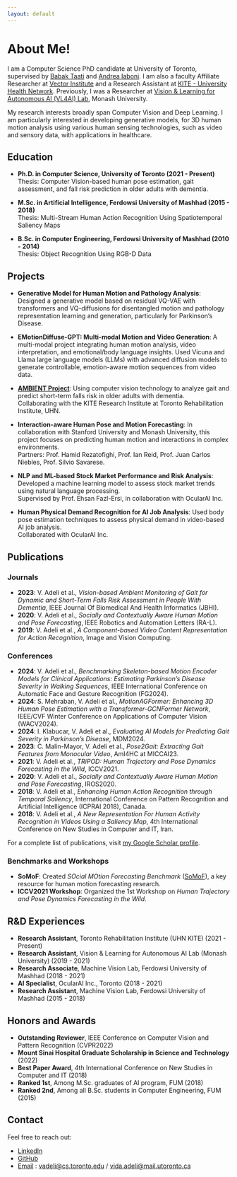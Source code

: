 ```yaml
---
layout: default
---
```


# About Me!

I am a Computer Science PhD candidate at University of Toronto, supervised by [Babak Taati](https://www.cs.toronto.edu/~taati/) and [Andrea Iaboni](https://rsi.utoronto.ca/faculty/andrea-iaboni). I am also a faculty Affiliate Researcher at [Vector Institute](https://vectorinstitute.ai/) and a Research Assistant at [KITE - University Health Network](https://kite-uhn.com/). Previously, I was a Researcher at [Vision & Learning for Autonomous AI (VL4AI) Lab](https://vl4ai.erc.monash.edu/), Monash University.

My research interests broadly span Computer Vision and Deep Learning. I am particularly interested in developing generative models, for 3D human motion analysis using various human sensing technologies, such as video and sensory data, with applications in healthcare.

## Education

- **Ph.D. in Computer Science, University of Toronto (2021 - Present)**  
  Thesis: Computer Vision-based human pose estimation, gait assessment, and fall risk prediction in older adults with dementia.  

- **M.Sc. in Artificial Intelligence, Ferdowsi University of Mashhad (2015 - 2018)**  
  Thesis: Multi-Stream Human Action Recognition Using Spatiotemporal Saliency Maps  
 
- **B.Sc. in Computer Engineering, Ferdowsi University of Mashhad (2010 - 2014)**  
  Thesis: Object Recognition Using RGB-D Data  

## Projects
- **Generative Model for Human Motion and Pathology Analysis**: Designed a generative model based on residual VQ-VAE with transformers and VQ-diffusions for disentangled motion and pathology representation learning and generation, particularly for Parkinson’s Disease.

- **EMotionDiffuse-GPT: Multi-modal Motion and Video Generation**: A multi-modal project integrating human motion analysis, video interpretation, and emotional/body language insights. Used Vicuna and Llama large language models (LLMs) with advanced diffusion models to generate controllable, emotion-aware motion sequences from video data. 

- **[AMBIENT Project](https://github.com/vida-adeli/AMBIENT-Project)**: Using computer vision technology to analyze gait and predict short-term falls risk in older adults with dementia.  
  Collaborating with the KITE Research Institute at Toronto Rehabilitation Institute, UHN.

- **Interaction-aware Human Pose and Motion Forecasting**: In collaboration with Stanford University and Monash University, this project focuses on predicting human motion and interactions in complex environments.  
  Partners: Prof. Hamid Rezatofighi, Prof. Ian Reid, Prof. Juan Carlos Niebles, Prof. Silvio Savarese.

- **NLP and ML-based Stock Market Performance and Risk Analysis**: Developed a machine learning model to assess stock market trends using natural language processing.  
  Supervised by Prof. Ehsan Fazl-Ersi, in collaboration with OcularAI Inc.

- **Human Physical Demand Recognition for AI Job Analysis**: Used body pose estimation techniques to assess physical demand in video-based AI job analysis.  
  Collaborated with OcularAI Inc.

## Publications

### Journals
- **2023**: V. Adeli et al., *Vision-based Ambient Monitoring of Gait for Dynamic and Short-Term Falls Risk Assessment in People With Dementia*, IEEE Journal Of Biomedical And Health Informatics (JBHI).
- **2020**: V. Adeli et al., *Socially and Contextually Aware Human Motion and Pose Forecasting*, IEEE Robotics and Automation Letters (RA-L).
- **2019**: V. Adeli et al., *A Component-based Video Content Representation for Action Recognition*, Image and Vision Computing.

### Conferences
- **2024**: V. Adeli et al., *Benchmarking Skeleton-based Motion Encoder Models for Clinical Applications: Estimating Parkinson’s Disease Severity in Walking Sequences*, IEEE International Conference on Automatic Face and Gesture Recognition (FG2024).
- **2024**: S. Mehraban, V. Adeli et al., *MotionAGFormer: Enhancing 3D Human Pose Estimation with a Transformer-GCNFormer Network*, IEEE/CVF Winter Conference on Applications of Computer Vision (WACV2024).
- **2024**: I. Klabucar, V. Adeli et al., *Evaluating AI Models for Predicting Gait Severity in Parkinson’s Disease*, MDM2024.
- **2023**: C. Malin-Mayor, V. Adeli et al., *Pose2Gait: Extracting Gait Features from Monocular Video*, AmI4HC at MICCAI23.
- **2021**: V. Adeli et al., *TRiPOD: Human Trajectory and Pose Dynamics Forecasting in the Wild*, ICCV2021.
- **2020**: V. Adeli et al., *Socially and Contextually Aware Human Motion and Pose Forecasting*, IROS2020.
- **2018**: V. Adeli et al., *Enhancing Human Action Recognition through Temporal Saliency*, International Conference on Pattern Recognition and Artificial Intelligence (ICPRAI 2018), Canada.
- **2018**: V. Adeli et al., *A New Representation For Human Activity Recognition in Videos Using a Saliency Map*, 4th International Conference on New Studies in Computer and IT, Iran.

For a complete list of publications, visit [my Google Scholar profile](https://scholar.google.com/citations?user=j_mCCb0AAAAJ&hl=en).

### Benchmarks and Workshops
- **SoMoF**: Created *SOcial MOtion Forecasting Benchmark* ([SoMoF](http://somof.stanford.edu)), a key resource for human motion forecasting research.
- **ICCV2021 Workshop**: Organized the 1st Workshop on *Human Trajectory and Pose Dynamics Forecasting in the Wild*.


## R&D Experiences

- **Research Assistant**, Toronto Rehabilitation Institute (UHN KITE) (2021 - Present)
- **Research Assistant**, Vision & Learning for Autonomous AI Lab (Monash University) (2019 - 2021)
- **Research Associate**, Machine Vision Lab, Ferdowsi University of Mashhad (2018 - 2021)
- **AI Specialist**, OcularAI Inc., Toronto (2018 - 2021)
- **Research Assistant**, Machine Vision Lab, Ferdowsi University of Mashhad (2015 - 2018)

## Honors and Awards

- **Outstanding Reviewer**, IEEE Conference on Computer Vision and Pattern Recognition (CVPR2022)
- **Mount Sinai Hospital Graduate Scholarship in Science and Technology** (2022)
- **Best Paper Award**, 4th International Conference on New Studies in Computer and IT (2018)
- **Ranked 1st**, Among M.Sc. graduates of AI program, FUM (2018)
- **Ranked 2nd**, Among all B.Sc. students in Computer Engineering, FUM (2015)


## Contact

Feel free to reach out:

- [LinkedIn](https://www.linkedin.com/in/vida-adeli/)
- [GitHub](https://github.com/vadeli)
- [Email](mailto:vida.adeli@mail.utoronto.ca) : vadeli@cs.toronto.edu / vida.adeli@mail.utoronto.ca

